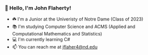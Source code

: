 ### 👋 Hello, I'm John Flaherty!
- :shamrock: I'm a Junior at the Univeristy of Notre Dame (Class of 2023)
- :books: I'm studying Computer Science and ACMS (Applied and Computational Mathematics and Statistics)
- 💻 I'm currently learning C#
- 📫 You can reach me at jflaher4@nd.edu

<!--
**jflaher4/jflaher4** is a ✨ _special_ ✨ repository because its `README.md` (this file) appears on your GitHub profile.

Here are some ideas to get you started:

- 🔭 I’m currently working on ...
- 🌱 I’m currently learning ...
- 👯 I’m looking to collaborate on ...
- 🤔 I’m looking for help with ...
- 💬 Ask me about ...
- 📫 How to reach me: ...
- 😄 Pronouns: ...
- ⚡ Fun fact: ...
-->
